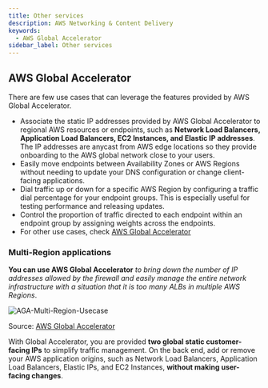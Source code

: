 ```yaml
---
title: Other services
description: AWS Networking & Content Delivery
keywords:
  - AWS Global Accelerator
sidebar_label: Other services
---
```


## AWS Global Accelerator

There are few use cases that can leverage the features provided by AWS Global Accelerator.
- Associate the static IP addresses provided by AWS Global Accelerator to regional AWS resources or endpoints, such as **Network Load Balancers, Application Load Balancers, EC2 Instances, and Elastic IP addresses**. The IP addresses are anycast from AWS edge locations so they provide onboarding to the AWS global network close to your users.
- Easily move endpoints between Availability Zones or AWS Regions without needing to update your DNS configuration or change client-facing applications.
- Dial traffic up or down for a specific AWS Region by configuring a traffic dial percentage for your endpoint groups. This is especially useful for testing performance and releasing updates.
- Control the proportion of traffic directed to each endpoint within an endpoint group by assigning weights across the endpoints.
- For other use cases, check [AWS Global Accelerator](https://aws.amazon.com/global-accelerator/?blogs-global-accelerator.sort-by=item.additionalFields.createdDate&blogs-global-accelerator.sort-order=desc&aws-global-accelerator-wn.sort-by=item.additionalFields.postDateTime&aws-global-accelerator-wn.sort-order=desc)

### Multi-Region applications

**You can use AWS Global Accelerator** *to bring down the number of IP addresses allowed by the firewall and easily manage the entire network infrastructure with a situation that it is too many ALBs in multiple AWS Regions*.

![AGA-Multi-Region-Usecase](/img/aws/networking/others/AGA-Multi-Region-Usecase.png)

Source: [AWS Global Accelerator](https://aws.amazon.com/global-accelerator/?blogs-global-accelerator.sort-by=item.additionalFields.createdDate&blogs-global-accelerator.sort-order=desc&aws-global-accelerator-wn.sort-by=item.additionalFields.postDateTime&aws-global-accelerator-wn.sort-order=desc)

With Global Accelerator, you are provided **two global static customer-facing IPs** to simplify traffic management. On the back end, add or remove your AWS application origins, such as Network Load Balancers, Application Load Balancers, Elastic IPs, and EC2 Instances, **without making user-facing changes**. 